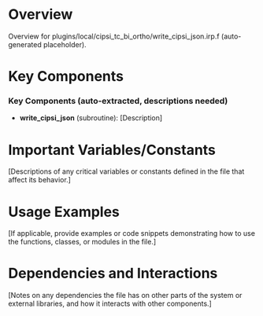 # Overview

Overview for plugins/local/cipsi_tc_bi_ortho/write_cipsi_json.irp.f (auto-generated placeholder).

# Key Components

### Key Components (auto-extracted, descriptions needed)
- **write_cipsi_json** (subroutine): [Description]

# Important Variables/Constants

[Descriptions of any critical variables or constants defined in the file that affect its behavior.]

# Usage Examples

[If applicable, provide examples or code snippets demonstrating how to use the functions, classes, or modules in the file.]

# Dependencies and Interactions

[Notes on any dependencies the file has on other parts of the system or external libraries, and how it interacts with other components.]
